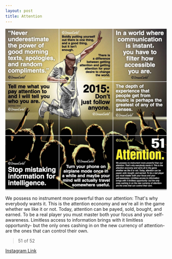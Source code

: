 ```yaml
---
layout: post
title: Attention
---
```


![51 Attention](/images/dc51.jpg)

We possess no instrument more powerful than our attention: That's why everybody wants it. This is the attention economy and we're all in the game whether we like it or not. Today, attention can be payed, sold, bought, and earned. To be a real player you must master both your focus and your self-awareness. Limitless access to information brings with it limitless opportunity- but the only ones cashing in on the new currency of attention- are the ones that can control their own.

> 51 of 52

[Instagram Link](https://www.instagram.com/p/5doBqlxMvp/)
